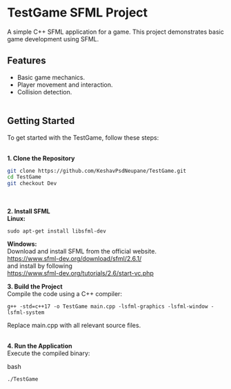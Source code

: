 # TestGame SFML Project

A simple C++ SFML application for a game. This project demonstrates basic game development using SFML.

## Features

- Basic game mechanics.
- Player movement and interaction.
- Collision detection.<br><br>

## Getting Started

To get started with the TestGame, follow these steps:<br><br>

**1. Clone the Repository** <br>
```bash
git clone https://github.com/KeshavPsdNeupane/TestGame.git
cd TestGame
git checkout Dev
```
<br><br>
**2. Install SFML<br>**
**Linux:** 
<br>
```
sudo apt-get install libsfml-dev
``` 
**Windows:**
<br>
Download and install SFML from the official website.<br>
https://www.sfml-dev.org/download/sfml/2.6.1/  <br>
and install by following  <br>
https://www.sfml-dev.org/tutorials/2.6/start-vc.php

**3. Build the Project<br>**
Compile the code using a C++ compiler:<br>
```
g++ -std=c++17 -o TestGame main.cpp -lsfml-graphics -lsfml-window -lsfml-system
```
Replace main.cpp with all relevant source files.
<br><br>

**4. Run the Application**
<br>
Execute the compiled binary:<br>

bash
```
./TestGame
```
<br><br><br><br>
